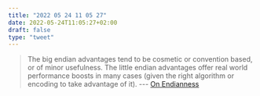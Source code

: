 ```yaml
---
title: "2022 05 24 11 05 27"
date: 2022-05-24T11:05:27+02:00
draft: false
type: "tweet"
---
```


> The big endian advantages tend to be cosmetic or convention based, or of minor usefulness. The little endian advantages offer real world performance boosts in many cases (given the right algorithm or encoding to take advantage of it). --- [On Endianness](https://www.technicalsourcery.net/posts/on-endianness/)

